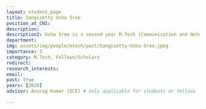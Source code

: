 ```yaml
---
layout: student_page
title: Sangisetty Usha Sree
position_at_CNI: 
description: 
description2: Usha Sree is a second year M.Tech (Communication and Networks) student in ECE department. She obtained her B.Tech degree in ECE from NIT Warangal in 2019. She is currently working on designing and implementing a multi-hop network for IoT/CPS such that the overall network is simple, consumes less energy and takes less delay in transferring the sensed data from mobile sensors to the fusion centre via an IEEE 802.15.4 infrastructure network. Here, the mobile sensors are clock synchronized to have a common sampling point and the mean batch delay is computed for different sampling rates and network loads in the infrastructure network. The aim is to control the mobile and the infrastructure network for improving the end-to-end inference performance.
department:
img: assets/img/people/mtech/past/Sangisetty-Usha-Sree.jpeg
importance: 3
category: M.Tech. Fellows/Scholars
redirect: 
research_interests: 
email: 
past: true
years: [2020]
advisor: Anurag Kumar (ECE) # only applicable for students or fellows

---
```

